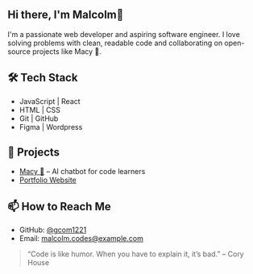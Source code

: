 ## Hi there, I'm Malcolm👋

I'm a passionate web developer and aspiring software engineer. I love solving problems with clean, readable code and collaborating on open-source projects like Macy 🤖.

## 🛠️ Tech Stack
- JavaScript | React
- HTML | CSS
- Git | GitHub
- Figma | Wordpress

## 🔭 Projects
- [Macy 🤖](https://github.com/YourUsername/July4_Assignment_3) – AI chatbot for code learners
- [Portfolio Website](https://github.com/gcom1221/Portfolio)

## 📫 How to Reach Me
- GitHub: [@gcom1221](https://github.com/gcom1221)
- Email: malcolm.codes@example.com

> “Code is like humor. When you have to explain it, it’s bad.” – Cory House


<!--
**gcom1221/gcom1221** is a ✨ _special_ ✨ repository because its `README.md` (this file) appears on your GitHub profile.

Here are some ideas to get you started:

- 🔭 I’m currently working on ...
- 🌱 I’m currently learning ...
- 👯 I’m looking to collaborate on ...
- 🤔 I’m looking for help with ...
- 💬 Ask me about ...
- 📫 How to reach me: ...
- 😄 Pronouns: ...
- ⚡ Fun fact: ...
-->
